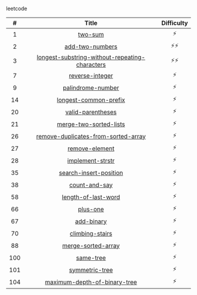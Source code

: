 leetcode

| # | Title | Difficulty |
|:---:|:---:|:---:|
| 1 | [two-sum](./1-two-sum.md) | :zap: |
| 2 | [add-two-numbers](./2-add-two-numbers.md) | ️️:zap::zap: |
| 3 | [longest-substring-without-repeating-characters](./3-longest-substring-without-repeating-characters.md) | :zap::zap: |
| 7 | [reverse-integer](./7-reverse-integer.md) | ️️:zap: |
| 9 | [palindrome-number](./9-palindrome-number.md) | ️️:zap: |
| 14 | [longest-common-prefix](./14-longest-common-prefix.md) | ️️:zap: |
| 20 | [valid-parentheses](./20-valid-parentheses.md) | ️️:zap: |
| 21 | [merge-two-sorted-lists](./21-merge-two-sorted-lists.md) | ️️:zap: |
| 26 | [remove-duplicates-from-sorted-array](./26-remove-duplicates-from-sorted-array.md) | ️️:zap: |
| 27 | [remove-element](./27-remove-element.md) | ️️:zap: |
| 28 | [implement-strstr](./28-implement-strstr.md) | ️️:zap: |
| 35 | [search-insert-position](./35-search-insert-position.md) | ️️:zap: |
| 38 | [count-and-say](./38-count-and-say.md) | ️️:zap: |
| 58 | [length-of-last-word](./58-length-of-last-word.md) | ️️:zap: |
| 66 | [plus-one](./66-plus-one.md) | ️️:zap: |
| 67 | [add-binary](./67-add-binary.md) | ️️:zap: |
| 70 | [climbing-stairs](./70-climbing-stairs.md) | ️️:zap: |
| 88 | [merge-sorted-array](./88-merge-sorted-array.md) | ️️:zap: |
| 100 | [same-tree](./100-same-tree.md) | ️️:zap: |
| 101 | [symmetric-tree](./101-symmetric-tree.md) | ️️:zap: |
| 104 | [maximum-depth-of-binary-tree](./104-maximum-depth-of-binary-tree.md) | ️️:zap: |
